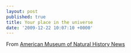 ```yaml
---
layout: post
published: true
title: Your place in the universe
date: '2009-12-22 10:07:10 +0000'
---
```


From [American Museum of Natural History News](http://www.amnh.org/news/2009/12/the-known-universe/)

